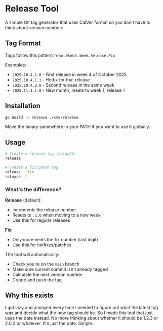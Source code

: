 # Release Tool

A simple Git tag generator that uses CalVer format so you don't have to think about version numbers.

## Tag Format

Tags follow this pattern: `Year.Month.Week.Release.Fix`

Examples:
- `2025.10.4.1.0` - First release in week 4 of October 2025
- `2025.10.4.1.1` - Hotfix for that release
- `2025.10.4.2.0` - Second release in the same week
- `2025.11.1.1.0` - New month, resets to week 1, release 1

## Installation

```bash
go build -o release ./cmd/release
```

Move the binary somewhere in your PATH if you want to use it globally.

## Usage

```bash
# Create a release tag (default)
release

# Create a fix/patch tag
release --fix
release -f
```

### What's the difference?

**Release** (default):
- Increments the release number
- Resets to `.1.0` when moving to a new week
- Use this for regular releases

**Fix**:
- Only increments the fix number (last digit)
- Use this for hotfixes/patches

The tool will automatically:
- Check you're on the `main` branch
- Make sure current commit isn't already tagged
- Calculate the next version number
- Create and push the tag

## Why this exists

I got lazy and annoyed every time I needed to figure out what the latest tag was and decide what the new tag should be. So I made this tool that just uses the date instead. No more thinking about whether it should be 1.2.3 or 2.0.0 or whatever. It's just the date. Simple.
